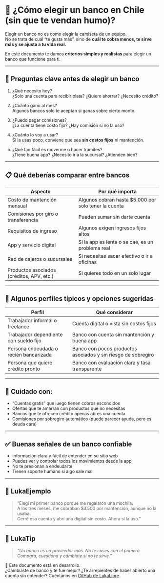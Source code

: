 # 🏦 ¿Cómo elegir un banco en Chile (sin que te vendan humo)?

Elegir un banco no es como elegir la camiseta de un equipo.  
No se trata de cuál “te gusta más”, sino de **cuál te cobra menos, te sirve más y se ajusta a tu vida real.**

En este documento te damos **criterios simples y realistas** para elegir un banco que funcione para ti.

---

## 🧠 Preguntas clave antes de elegir un banco

1. ¿Qué necesito hoy?  
   ¿Solo una cuenta para recibir plata? ¿Quiero ahorrar? ¿Necesito crédito?

2. ¿Cuánto gano al mes?  
   Algunos bancos solo te aceptan si ganas sobre cierto monto.

3. ¿Puedo pagar comisiones?  
   ¿La cuenta tiene costo fijo? ¿Hay comisión si no la uso?

4. ¿Cuánto lo voy a usar?  
   Si la usas poco, conviene que sea **sin costos fijos** ni mantención.

5. ¿Qué tan fácil es moverme o hacer trámites?  
   ¿Tiene buena app? ¿Necesito ir a la sucursal? ¿Atienden bien?

---

## 📋 Qué deberías comparar entre bancos

| Aspecto                          | Por qué importa                                      |
|----------------------------------|------------------------------------------------------|
| Costo de mantención mensual      | Algunos cobran hasta $5.000 por solo tener la cuenta |
| Comisiones por giro o transferencia | Pueden sumar sin darte cuenta                     |
| Requisitos de ingreso            | Algunos exigen ingresos fijos altos                 |
| App y servicio digital           | Si la app es lenta o se cae, es un problema real     |
| Red de cajeros o sucursales      | Si necesitas sacar efectivo o ir a oficinas          |
| Productos asociados (créditos, APV, etc.) | Si quieres todo en un solo lugar           |

---

## 🏦 Algunos perfiles típicos y opciones sugeridas

| Perfil                              | Qué considerar                                    |
|-------------------------------------|--------------------------------------------------|
| Trabajador informal o freelance     | Cuenta digital o vista sin costos fijos          |
| Trabajador dependiente con sueldo fijo | Banco con cuenta sin mantención y buena app  |
| Persona endeudada o recién bancarizada | Banco con pocos productos asociados y sin riesgo de sobregiro |
| Persona que quiere crédito pronto   | Banco con evaluación clara y tasa transparente   |

---

## 🚨 Cuidado con:

- “Cuentas gratis” que luego tienen cobros escondidos
- Ofertas que te amarran con productos que no necesitas
- Bancos que te ofrecen crédito apenas abres una cuenta
- Comisiones por sobregiro automático (puede parecer ayuda, pero es deuda cara)

---

## ✅ Buenas señales de un banco confiable

- Información clara y fácil de entender en su sitio web
- Puedes ver y controlar todos los movimientos desde la app
- No te presionan a endeudarte
- Tienen soporte humano si algo sale mal

---

## 💬 LukaEjemplo

> “Elegí mi primer banco porque me regalaron una mochila.  
> A los tres meses, me cobraban $3.500 por mantención, aunque no la usaba.  
> Cerré esa cuenta y abrí una digital sin costo. Ahora sí la uso.”

---

## 🧠 LukaTip

> *“Un banco es un proveedor más. No te cases con el primero. Compara, cuestiona y cámbiate si no te sirve.”*

📌 Este documento está en desarrollo.  
¿Cambiaste de banco y te fue mejor? ¿Te arrepientes de haber abierto una cuenta sin entender? Cuéntanos en [GitHub de LukaLibre](https://github.com/tuusuario/lukalibre).
